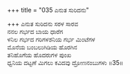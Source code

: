 +++
title = "035 ಎನುತ ಸುರಿದನು"

+++
ಎನುತ ಸುರಿದನು ಸರಳ ಸಾರವ  
ನನಲ ಗರ್ಭದ ಬಾಯ ಧಾರೆಗ  
ಳನಿಲ ಗರ್ಭದ ಗರಿಗಳಶನಿಯ ಗರ್ಭ ಮಿಂಟೆಗಳ  
ಮೊನೆಯ ಬಂಬಲುಗಿಡಿಯ ಹೊರಗಿನ  
ತನಿಹೊಗೆಯ ಹೊದರುಗಳ ಪುಂಖ  
ಧ್ವನಿಯ ದಟ್ಟಣೆ ಮಿಗಲು ಕವಿದವು ದ್ರೋಣನಂಬುಗಳು      ॥35॥